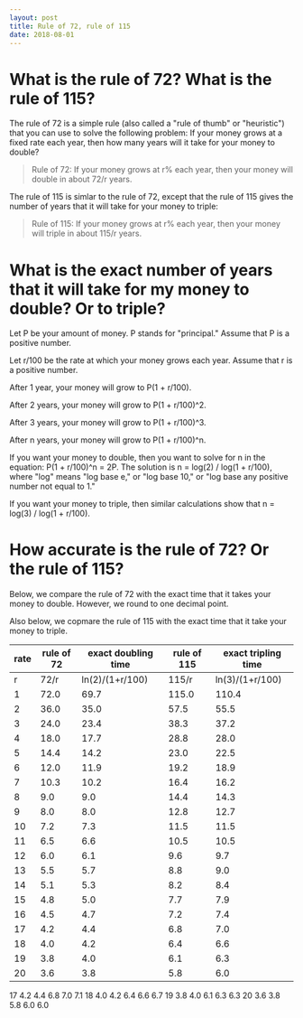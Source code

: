 ```yaml
---
layout: post
title: Rule of 72, rule of 115
date: 2018-08-01
---
```


# What is the rule of 72? What is the rule of 115?

The rule of 72 is a simple rule (also called a "rule of thumb" or "heuristic") that you can use to solve the following problem: If your money grows at a fixed rate each year, then how many years will it take for your money to double?

> Rule of 72: If your money grows at r% each year, then your money will double in about 72/r years.

The rule of 115 is simlar to the rule of 72, except that the rule of 115 gives the number of years that it will take for your money to triple:

> Rule of 115: If your money grows at r% each year, then your money will triple in about 115/r years.

# What is the exact number of years that it will take for my money to double? Or to triple?

Let P be your amount of money. P stands for "principal." Assume that P is a positive number.

Let r/100 be the rate at which your money grows each year. Assume that r is a positive number.

After 1 year, your money will grow to P(1 + r/100).

After 2 years, your money will grow to P(1 + r/100)^2.

After 3 years, your money will grow to P(1 + r/100)^3.

After n years, your money will grow to P(1 + r/100)^n.

If you want your money to double, then you want to solve for n in the equation: P(1 + r/100)^n = 2P. The solution is n = log(2) / log(1 + r/100), where "log" means "log base e," or "log base 10," or "log base any positive number not equal to 1."

If you want your money to triple, then similar calculations show that n = log(3) / log(1 + r/100).

# How accurate is the rule of 72? Or the rule of 115?

Below, we compare the rule of 72 with the exact time that it takes your money to double. However, we round to one decimal point.

Also below, we copmare the rule of 115 with the exact time that it take your money to triple.

rate | rule of 72 | exact doubling time | rule of 115 | exact tripling time
-----|------------|---------------------|-------------|--------------------
r	   | 72/r	      | ln(2)/(1+r/100)	    | 115/r       | ln(3)/(1+r/100)
1	   | 72.0	      | 69.7		            | 115.0       | 110.4
2	   | 36.0	      | 35.0		            | 57.5        | 55.5
3	   | 24.0	      | 23.4		            | 38.3        | 37.2
4	   | 18.0	      | 17.7		            | 28.8        | 28.0
5	   | 14.4	      | 14.2		            | 23.0        | 22.5
6	   | 12.0	      | 11.9		            | 19.2        | 18.9
7	   | 10.3	      | 10.2		            | 16.4        | 16.2
8	   | 9.0	      | 9.0		              | 14.4        | 14.3
9	   | 8.0	      | 8.0		              | 12.8        | 12.7
10   | 7.2	      | 7.3		              | 11.5        | 11.5
11   | 6.5	      | 6.6		              | 10.5        | 10.5
12   | 6.0	      | 6.1		              | 9.6         | 9.7
13   | 5.5	      | 5.7		              | 8.8         | 9.0
14   | 5.1	      | 5.3		              | 8.2         | 8.4
15   | 4.8	      | 5.0		              | 7.7         | 7.9
16   | 4.5	      | 4.7		              | 7.2         | 7.4
17   | 4.2	      | 4.4		              | 6.8         | 7.0
18   | 4.0	      | 4.2		              | 6.4         | 6.6
19   | 3.8	      | 4.0		              | 6.1         | 6.3
20   | 3.6	      | 3.8		              | 5.8         | 6.0

17	4.2	4.4	6.8	7.0	7.1
18	4.0	4.2	6.4	6.6	6.7
19	3.8	4.0	6.1	6.3	6.3
20	3.6	3.8	5.8	6.0	6.0


